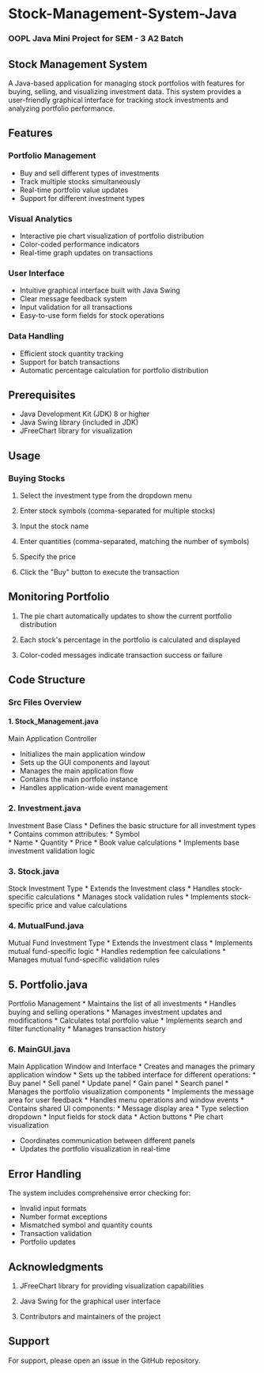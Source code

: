 # Stock-Management-System-Java
### OOPL Java Mini Project for SEM - 3 A2 Batch

## Stock Management System
A Java-based application for managing stock portfolios with features for buying, selling, and visualizing investment data. This system provides a user-friendly graphical interface for tracking stock investments and analyzing portfolio performance.

## Features

### Portfolio Management
  * Buy and sell different types of investments
  * Track multiple stocks simultaneously
  * Real-time portfolio value updates
  * Support for different investment types
### Visual Analytics
  * Interactive pie chart visualization of portfolio distribution
  * Color-coded performance indicators
  * Real-time graph updates on transactions
### User Interface
  * Intuitive graphical interface built with Java Swing
  * Clear message feedback system
  * Input validation for all transactions
  * Easy-to-use form fields for stock operations
### Data Handling
  * Efficient stock quantity tracking
  * Support for batch transactions
  * Automatic percentage calculation for portfolio distribution


## Prerequisites

* Java Development Kit (JDK) 8 or higher
* Java Swing library (included in JDK)
* JFreeChart library for visualization

## Usage

### Buying Stocks

  1. Select the investment type from the dropdown menu
  
  2. Enter stock symbols (comma-separated for multiple stocks)
  
  3. Input the stock name
  
  4. Enter quantities (comma-separated, matching the number of symbols)
  
  5. Specify the price
  
  6. Click the "Buy" button to execute the transaction

## Monitoring Portfolio
  1. The pie chart automatically updates to show the current portfolio distribution
  
  2. Each stock's percentage in the portfolio is calculated and displayed
  
  3. Color-coded messages indicate transaction success or failure


## Code Structure

### Src Files Overview
#### 1. Stock_Management.java
  Main Application Controller
   * Initializes the main application window
   * Sets up the GUI components and layout
   * Manages the main application flow
   * Contains the main portfolio instance
   * Handles application-wide event management

### 2. Investment.java

  Investment Base Class
    * Defines the basic structure for all investment types
    * Contains common attributes:
      * Symbol  
      * Name
      * Quantity
      * Price
      * Book value calculations
    * Implements base investment validation logic

### 3. Stock.java

  Stock Investment Type
    * Extends the Investment class
    * Handles stock-specific calculations
    * Manages stock validation rules
    * Implements stock-specific price and value calculations

### 4. MutualFund.java

  Mutual Fund Investment Type
    * Extends the Investment class
    * Implements mutual fund-specific logic
    * Handles redemption fee calculations
    * Manages mutual fund-specific validation rules

## 5. Portfolio.java
   
  Portfolio Management
    * Maintains the list of all investments
    * Handles buying and selling operations
    * Manages investment updates and modifications
    * Calculates total portfolio value
    * Implements search and filter functionality
    * Manages transaction history

### 6. MainGUI.java
   
  Main Application Window and Interface
    * Creates and manages the primary application window
    * Sets up the tabbed interface for different operations:
      * Buy panel
      * Sell panel
      * Update panel
      * Gain panel
      * Search panel
    * Manages the portfolio visualization components
    * Implements the message area for user feedback
    * Handles menu operations and window events
    * Contains shared UI components:
      * Message display area
      * Type selection dropdown
      * Input fields for stock data
      * Action buttons
      * Pie chart visualization
   * Coordinates communication between different panels
   * Updates the portfolio visualization in real-time

## Error Handling

  The system includes comprehensive error checking for:
  * Invalid input formats
  * Number format exceptions
  * Mismatched symbol and quantity counts
  * Transaction validation
  * Portfolio updates

## Acknowledgments

  1. JFreeChart library for providing visualization capabilities
  
  2. Java Swing for the graphical user interface
  
  3. Contributors and maintainers of the project

## Support
  For support, please open an issue in the GitHub repository.
